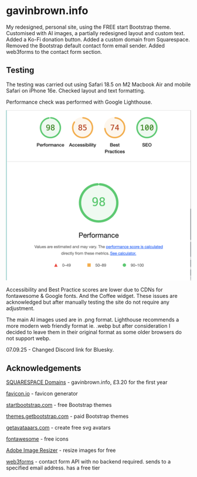 # gavinbrown.info

My redesigned, personal site, using the FREE start Bootstrap theme.
Customised with AI images, a partially redesigned layout and custom text.
Added a Ko-Fi donation button.
Added a custom domain from Squarespace.
Removed the Bootstrap default contact form email sender. Added web3forms to the contact form section. 

## Testing

The testing was carried out using Safari 18.5 on M2 Macbook Air and mobile Safari on iPhone 16e.
Checked layout and text formatting.

Performance check was performed with Google Lighthouse.

![](assets/img/portfolio/googlelighthouse.png)

Accessibility and Best Practice scores are lower due to CDNs for fontawesome & Google fonts. And the Coffee widget. These issues are acknowledged but after manually testing the site do not require any adjustment.

The main AI images used are in .png format. Lighthouse recommends a more modern web friendly format ie. .webp but after consideration I decided to leave them in their original format as some older browsers do not support webp.

07.09.25 - Changed Discord link for Bluesky.

## Acknowledgements

[SQUARESPACE Domains](https://domains.squarespace.com) - gavinbrown.info, £3.20 for the first year

[favicon.io](https://favicon.io) - favicon generator

[startbootstrap.com](https://startbootstrap.com) - free Bootstrap themes

[themes.getbootstrap.com](https://themes.getbootstrap.com) - paid Bootstrap themes

[getavataaars.com](https://getavataaars.com) - create free svg avatars

[fontawesome](https://fontawesome.com) - free icons

[Adobe Image Resizer](https://www.adobe.com/express/feature/image/resize) - resize images for free

[web3forms](https://web3forms.com) - contact form API with no backend required. sends to a specified email address. has a free tier
